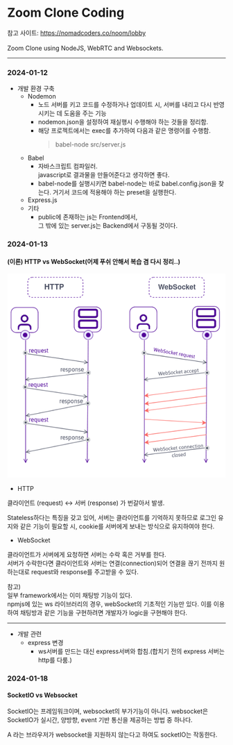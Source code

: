 # Zoom Clone Coding
참고 사이트: https://nomadcoders.co/noom/lobby
<br><br>
Zoom Clone using NodeJS, WebRTC and Websockets.

----
### 2024-01-12
* 개발 환경 구축
    * Nodemon
        * 노드 서버를 키고 코드를 수정하거나 업데이트 시, 서버를 내리고 다시 반영시키는 데 도움을 주는 기능
        * nodemon.json을 설정하여 재실행시 수행해야 하는 것들을 정리함.
        * 해당 프로젝트에서는 exec를 추가하여 다음과 같은 명령어를 수행함.<br>
          > babel-node src/server.js 
    * Babel
        * 자바스크립트 컴파일러.<br>javascript로 결과물을 만들어준다고 생각하면 좋다.
        * babel-node를 실행시키면 babel-node는 바로 babel.config.json을 찾는다. 거기서 코드에 적용해야 하는 preset을 실행한다.
    * Express.js
    * 기타
        * public에 존재하는 js는 Frontend에서,<br>
        그 밖에 있는 server.js는 Backend에서 구동될 것이다.

### 2024-01-13

#### (이론) HTTP vs WebSocket(어제 푸쉬 안해서 복습 겸 다시 정리..)
<img src="../pictures/httpVSwebsocket_01.png">

* HTTP<br>

클라이언트 (request) ↔ 서버 (response) 가 번갈아서 발생.<br>

Stateless하다는 특징을 갖고 있어, 서버는 클라이언트를 기억하지 못하므로 로그인 유지와 같은 기능이 필요할 시, cookie를 서버에게 보내는 방식으로 유지하여야 한다.




* WebSocket

클라이언트가 서버에게 요청하면 서버는 수락 혹은 거부를 한다.<br>
서버가 수락한다면 클라이언트와 서버는 연결(connection)되어 연결을 끊기 전까지 원하는대로 request와 response를 주고받을 수 있다.<br>


참고)<br>
일부 framework에서는 이미 채팅방 기능이 있다.<br>
npmjs에 있는 ws 라이브러리의 경우, webSocket의 기초적인 기능만 있다. 이를 이용하여 채팅방과 같은 기능을 구현하려면 개발자가 logic을 구현해야 한다.

---
* 개발 관련
    * express 변경
        * ws서버를 만드는 대신 express서버와 합침.(합치기 전의 express 서버는 http를 다룸.)


### 2024-01-18

#### SocketIO vs Websocket
SocketIO는 프레임워크이며, websocket의 부가기능이 아니다.
websocket은 SocketIO가 실시간, 양방향, event 기반 통신을 제공하는 방법 중 하나다.

A 라는 브라우저가 websocket을 지원하지 않는다고 하여도 socketIO는 작동한다.